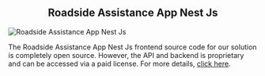 <h2 style="text-align:center"> Roadside Assistance App Nest Js </h2>

![Roadside Assistance App Nest Js](https://admin.ninjascode.com/) 

The Roadside Assistance App Nest Js frontend source code for our solution is completely open source. However, the API and backend is proprietary and can be accessed via a paid license. For more details, <a href="https://enatega.com/?utm_source=github&utm_medium=repo&utm_campaign=gary-roadside-assistance-app-nest-js" target="_blank">click here</a>.
